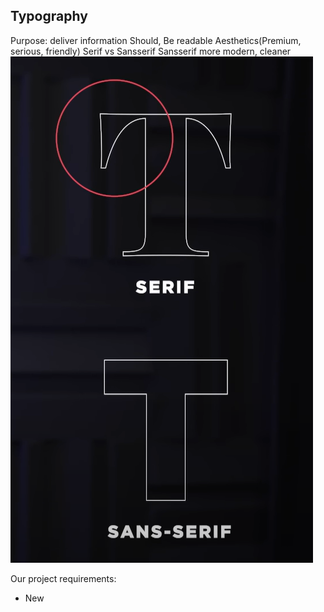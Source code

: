 

## Typography 

Purpose: deliver information 
Should,
Be readable 
Aesthetics(Premium, serious, friendly)
Serif vs Sansserif 
Sansserif more modern, cleaner  
![alt text](image.png)

Our project requirements: 
- New 